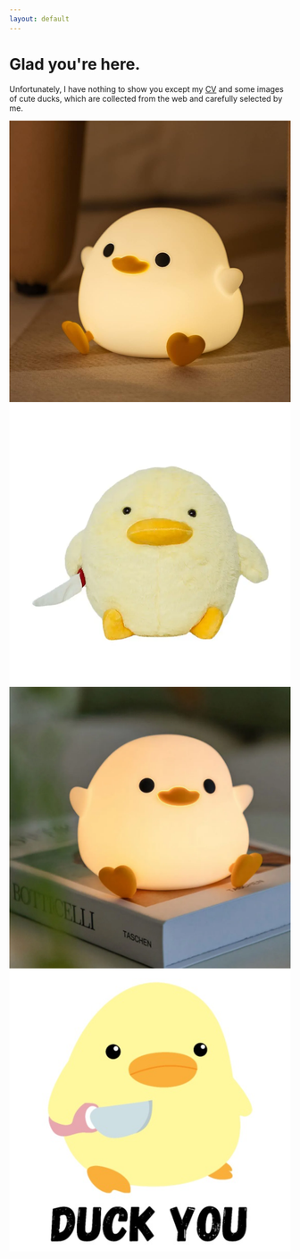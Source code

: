 ```yaml
---
layout: default
---
```


# Glad you're here.
Unfortunately, I have nothing to show you except my [CV](./cv.pdf) and some images of cute ducks, which are collected from the web and carefully selected by me.

![duck](./assets/img/51y0J+DYriL._AC_UF1000,1000_QL80_.jpg)
![duck](./assets/img/s-l1200.webp)
![duck](./assets/img/s-l1200%20(1).webp)
![duck](./assets/img/duck-you-cute-duck-with-knife-meme-chicken-gift-mens-t-shirt.jpg)